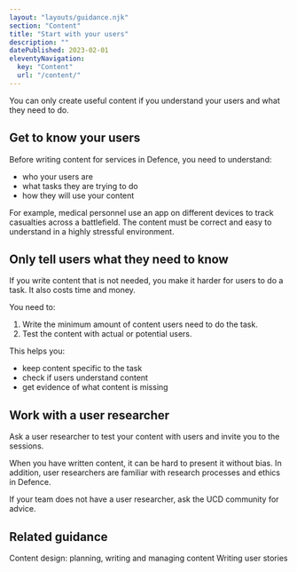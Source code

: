 ```yaml
---
layout: "layouts/guidance.njk"
section: "Content"
title: "Start with your users"
description: ""
datePublished: 2023-02-01
eleventyNavigation:
  key: "Content"
  url: "/content/"
---
```


You can only create useful content if you understand your users and what they need to do.

## Get to know your users

Before writing content for services in Defence, you need to understand: 

- who your users are
- what tasks they are trying to do
- how they will use your content 

For example, medical personnel use an app on different devices to track casualties across a battlefield. The content must be correct and easy to understand in a highly stressful environment.
 
## Only tell users what they need to know

If you write content that is not needed, you make it harder for users to do a task. It also costs time and money. 

You need to:

1. Write the minimum amount of content users need to do the task.
2. Test the content with actual or potential users.

This helps you:

- keep content specific to the task
- check if users understand content
- get evidence of what content is missing

## Work with a user researcher

Ask a user researcher to test your content with users and invite you to the sessions. 

When you have written content, it can be hard to present it without bias. In addition, user researchers are familiar with research processes and ethics in Defence.

If your team does not have a user researcher, ask the UCD community for advice. 

## Related guidance
Content design: planning, writing and managing content
Writing user stories



